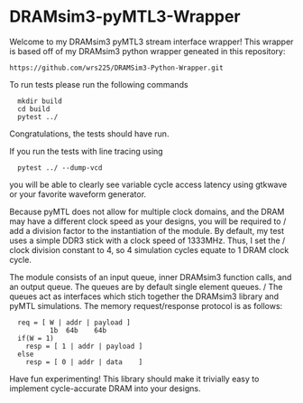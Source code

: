 # DRAMsim3-pyMTL3-Wrapper

Welcome to my DRAMsim3 pyMTL3 stream interface wrapper! This wrapper is based off of my DRAMsim3 python wrapper geneated in this repository:

```
https://github.com/wrs225/DRAMSim3-Python-Wrapper.git
```


To run tests please run the following commands
```
  mkdir build
  cd build
  pytest ../
```
Congratulations, the tests should have run. 

If you run the tests with line tracing using
```
  pytest ../ --dump-vcd
```
you will be able to clearly see variable cycle access latency using gtkwave or your favorite waveform generator.

Because pyMTL does not allow for multiple clock domains, and the DRAM may have a different clock speed as your designs, you will be required to /
add a division factor to the instantiation of the module. By default, my test uses a simple DDR3 stick with a clock speed of 1333MHz. Thus, I set the /
clock division constant to 4, so 4 simulation cycles equate to 1 DRAM clock cycle.


The module consists of an input queue, inner DRAMsim3 function calls, and an output queue. The queues are by default single element queues. /
The queues act as interfaces which stich together the DRAMsim3 library and pyMTL simulations. The memory request/response protocol is as follows:

```
  req = [ W | addr | payload ]
          1b  64b    64b
  if(W = 1)
    resp = [ 1 | addr | payload ]
  else
    resp = [ 0 | addr | data    ]
```

Have fun experimenting! This library should make it trivially easy to implement cycle-accurate DRAM into your designs. 

